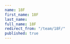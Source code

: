 ```yaml
---
name: 18F
first_name: 18F
last_name: 
full_name: 18F
redirect_from: "/team/18F/"
published: true
---
```



